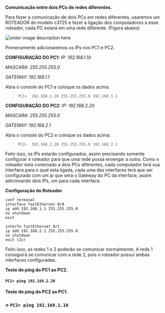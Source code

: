 **Comunicação entre dois PCs de redes diferentes.**

Para fazer a comunicação de dois PCs em redes diferentes, usaremos um ROTEADOR do modelo c3725 e fazer a ligação dos computadores a esse roteador, cada PC estará em uma rede diferente. (Figura abaixo)

![enter image description here](https://uploaddeimagens.com.br/images/001/137/061/original/Gns2.png?1508179251)

Primeiramente adicionaremos os IPs nos PC1 e PC2.

**CONFIGURAÇÃO DO PC1:**
*IP: 192.168.1.10*

*MASCARA: 255.255.255.0*

*GATEWAY: 192.168.1.1*

Abra o console do PC1 e coloque os dados acima.

> `PC1>  192.168.1.10 255.255.255.0 192.168.1.1`

**CONFIGURAÇÃO DO PC2:**
*IP: 192.168.2.20*

*MASCARA: 255.255.255.0*

*GATEWAY: 192.168.2.1*

Abra o console do PC2 e coloque os dados acima.


> `PC2>  192.168.2.20 255.255.255.0 192.168.2.1`

Feito isso, os IPs estarão configurados, assim precisando somente configurar o roteador para que uma rede possa enxergar a outra.
Como o roteador esta conectado a dois PCs diferentes, cada computador terá sua interface para o qual esta ligada, cada uma das interfaces terá que ser configurada com um ip que será o Gateway do PC da interface, assim adicionando dois IPs, um para cada interface.

**Configuração do Roteador**

    conf terminal
    interface fastEthernet 0/0
    ip add 192.168.1.1 255.255.255.0
    no shutdown
    exit
    
    interfa fastEthernet 0/1
    ip add 192.168.2.1 255.255.255.0
    no shutdown
    exit (2x)

Feito isso, as redes 1 e 2 poderão se comunicar normalmente.
A rede 1 consiguirá se comunicar com a rede 2, pois o roteador possui ambas interfaces configuradas.

**Teste de ping do PC1 ao PC2.**

####  `PC1> ping 192.168.2.20`

**Teste de ping do PC2 ao PC1.**

### > `PC2> ping 192.168.1.10`



